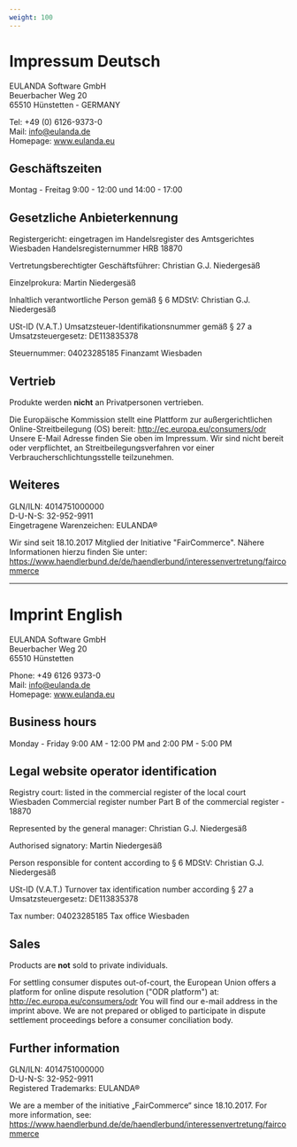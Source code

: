 ```yaml
---
weight: 100
---
```


# Impressum Deutsch

EULANDA Software GmbH<br />Beuerbacher Weg 20<br />65510 Hünstetten - GERMANY

Tel: +49 (0) 6126-9373-0<br />Mail: info@eulanda.de<br />Homepage: www.eulanda.eu

## Geschäftszeiten

Montag - Freitag 9:00 - 12:00 und 14:00 - 17:00

## Gesetzliche Anbieterkennung

Registergericht: eingetragen im Handelsregister des Amtsgerichtes Wiesbaden Handelsregisternummer HRB 18870

Vertretungsberechtigter Geschäftsführer: Christian G.J. Niedergesäß

Einzelprokura: Martin Niedergesäß

Inhaltlich verantwortliche Person gemäß § 6 MDStV: Christian G.J. Niedergesäß

USt-ID (V.A.T.) Umsatzsteuer-Identifikationsnummer gemäß § 27 a Umsatzsteuergesetz: DE113835378

Steuernummer: 04023285185 Finanzamt Wiesbaden

## Vertrieb

Produkte werden **nicht** an Privatpersonen vertrieben.

Die Europäische Kommission stellt eine Plattform zur außergerichtlichen Online-Streitbeilegung (OS) bereit:
http://ec.europa.eu/consumers/odr Unsere E-Mail Adresse finden Sie oben im Impressum. Wir sind nicht bereit oder verpflichtet, an Streitbeilegungsverfahren vor einer Verbraucherschlichtungsstelle teilzunehmen.

## Weiteres

GLN/ILN: 4014751000000<br />D-U-N-S: 32-952-9911<br />Eingetragene Warenzeichen: EULANDA®

Wir sind seit 18.10.2017 Mitglied der Initiative "FairCommerce".
Nähere Informationen hierzu finden Sie unter:
https://www.haendlerbund.de/de/haendlerbund/interessenvertretung/faircommerce

<hr>

# Imprint English

EULANDA Software GmbH<br />Beuerbacher Weg 20<br />65510 Hünstetten

Phone: +49 6126 9373-0<br />Mail: info@eulanda.de<br />Homepage: www.eulanda.eu

## Business hours

Monday - Friday 9:00 AM - 12:00 PM and 2:00 PM - 5:00 PM

## Legal website operator identification

Registry court: listed in the commercial register of the local court Wiesbaden Commercial register number Part B of the commercial register - 18870

Represented by the general manager: Christian G.J. Niedergesäß

Authorised signatory: Martin Niedergesäß

Person responsible for content according to § 6 MDStV: Christian G.J. Niedergesäß

USt-ID (V.A.T.) Turnover tax identification number according § 27 a Umsatzsteuergesetz: DE113835378

Tax number: 04023285185 Tax office Wiesbaden

## Sales 

Products are **not** sold to private individuals.

For settling consumer disputes out-of-court, the European Union offers a platform for online dispute resolution ("ODR platform") 
at: http://ec.europa.eu/consumers/odr You will find our e-mail address in the imprint above. We are not prepared or obliged to participate in dispute settlement proceedings before a consumer conciliation body.

## Further information

GLN/ILN: 4014751000000<br />D-U-N-S: 32-952-9911<br />Registered Trademarks: EULANDA®

We are a member of the initiative „FairCommerce“ since 18.10.2017.
For more information, see: 
https://www.haendlerbund.de/de/haendlerbund/interessenvertretung/faircommerce